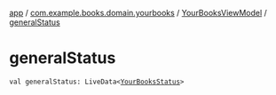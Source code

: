 [app](../../index.md) / [com.example.books.domain.yourbooks](../index.md) / [YourBooksViewModel](index.md) / [generalStatus](./general-status.md)

# generalStatus

`val generalStatus: LiveData<`[`YourBooksStatus`](../-your-books-status/index.md)`>`